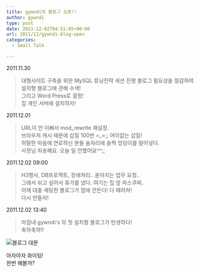 ```yaml
---
title: gywndi의 블로그 오픈!!
author: gywndi
type: post
date: 2011-12-02T04:51:05+00:00
url: 2011/12/gywndi-blog-open
categories:
  - Small Talk

---
```

2011.11.30

> 대형사이트 구축을 위한 MySQL 튜닝전략 세션 진행
> 블로그 필요성을 절감하여 설치형 블로그에 관해 수색!  
> 그리고 Word Press로 결정!  
> 집 개인 서버에 설치하자!

2011.12.01

> URL이 안 이뻐서 mod_rewrite 재설정.  
> 브라우저 캐시 때문에 삽질 100번 =_=;; 어이없는 삽질!  
> 허탈한 마음에 연로하신 분들 술자리에 슬쩍 엉덩이를 밀어넣다.  
> 사장님 죄송해요. 오늘 일 안했어요^^;;

2011.12.02 09:00

> H3행사, DB프로젝트, 장애처리.. 쏟아지는 업무 요청..  
> 그래서 쉬고 싶어서 휴가를 냈다. 여기는 집 앞 파스쿠찌..  
> 어제 대충 세팅한 블로그가 맘에 안든다! 다 때려쳐!  
> 다시 만들자!

2011.12.02 13:40

> 마침내 gywndi's 의 첫 설치형 블로그가 탄생하다!  
> 축하축하!!

![블로그 대문](/img/2011/12/gywndi.png)

아자아자 화이팅!  
한번 해볼까?